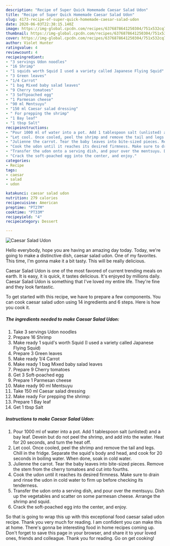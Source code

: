 ```yaml
---
description: "Recipe of Super Quick Homemade Caesar Salad Udon"
title: "Recipe of Super Quick Homemade Caesar Salad Udon"
slug: 4173-recipe-of-super-quick-homemade-caesar-salad-udon
date: 2020-06-03T22:38:15.140Z
image: https://img-global.cpcdn.com/recipes/6376878641250304/751x532cq70/caesar-salad-udon-recipe-main-photo.jpg
thumbnail: https://img-global.cpcdn.com/recipes/6376878641250304/751x532cq70/caesar-salad-udon-recipe-main-photo.jpg
cover: https://img-global.cpcdn.com/recipes/6376878641250304/751x532cq70/caesar-salad-udon-recipe-main-photo.jpg
author: Violet Hunter
ratingvalue: 4
reviewcount: 4
recipeingredient:
- "3 servings Udon noodles"
- "16 Shrimp"
- "1 squids worth Squid I used a variety called Japanese Flying Squid"
- "3 Green leaves"
- "1/4 Carrot"
- "1 bag Mixed baby salad leaves"
- "9 Cherry tomatoes"
- "3 Softpoached egg"
- "1 Parmesan cheese"
- "90 ml Mentsuyu"
- "150 ml Caesar salad dressing"
- " For prepping the shrimp"
- "1 Bay leaf"
- "1 tbsp Salt"
recipeinstructions:
- "Pour 1000 ml of water into a pot. Add 1 tablespoon salt (unlisted) and a bay leaf. Devein but do not peel the shrimp, and add into the water. Heat for 20 seconds, and turn the heat off."
- "Let cool. Once cooled, peel the shrimp and remove the tail and legs. Chill in the fridge. Separate the squid&#39;s body and head, and cook for 20 seconds in boiling water. When done, soak in cold water."
- "Julienne the carrot. Tear the baby leaves into bite-sized pieces. Remove the stem from the cherry tomatoes and cut into fourths."
- "Cook the udon until it reaches its desired firmness. Make sure to drain and rinse the udon in cold water to firm up before checking its tenderness."
- "Transfer the udon onto a serving dish, and pour over the mentsuyu. Dish up the vegetables and scatter on some parmesan cheese. Arrange the shrimp and squid."
- "Crack the soft-poached egg into the center, and enjoy."
categories:
- Recipe
tags:
- caesar
- salad
- udon

katakunci: caesar salad udon 
nutrition: 279 calories
recipecuisine: American
preptime: "PT27M"
cooktime: "PT33M"
recipeyield: "4"
recipecategory: Dessert

---
```



![Caesar Salad Udon](https://img-global.cpcdn.com/recipes/6376878641250304/751x532cq70/caesar-salad-udon-recipe-main-photo.jpg)

Hello everybody, hope you are having an amazing day today. Today, we're going to make a distinctive dish, caesar salad udon. One of my favorites. This time, I'm gonna make it a bit tasty. This will be really delicious.

Caesar Salad Udon is one of the most favored of current trending meals on earth. It is easy, it is quick, it tastes delicious. It's enjoyed by millions daily. Caesar Salad Udon is something that I've loved my entire life. They're fine and they look fantastic.




To get started with this recipe, we have to prepare a few components. You can cook caesar salad udon using 14 ingredients and 6 steps. Here is how you cook it.

<!--inarticleads1-->

##### The ingredients needed to make Caesar Salad Udon:

1. Take 3 servings Udon noodles
1. Prepare 16 Shrimp
1. Make ready 1 squid&#39;s worth Squid (I used a variety called Japanese Flying Squid)
1. Prepare 3 Green leaves
1. Make ready 1/4 Carrot
1. Make ready 1 bag Mixed baby salad leaves
1. Prepare 9 Cherry tomatoes
1. Get 3 Soft-poached egg
1. Prepare 1 Parmesan cheese
1. Make ready 90 ml Mentsuyu
1. Take 150 ml Caesar salad dressing
1. Make ready  For prepping the shrimp:
1. Prepare 1 Bay leaf
1. Get 1 tbsp Salt




<!--inarticleads2-->

##### Instructions to make Caesar Salad Udon:

1. Pour 1000 ml of water into a pot. Add 1 tablespoon salt (unlisted) and a bay leaf. Devein but do not peel the shrimp, and add into the water. Heat for 20 seconds, and turn the heat off.
1. Let cool. Once cooled, peel the shrimp and remove the tail and legs. Chill in the fridge. Separate the squid&#39;s body and head, and cook for 20 seconds in boiling water. When done, soak in cold water.
1. Julienne the carrot. Tear the baby leaves into bite-sized pieces. Remove the stem from the cherry tomatoes and cut into fourths.
1. Cook the udon until it reaches its desired firmness. Make sure to drain and rinse the udon in cold water to firm up before checking its tenderness.
1. Transfer the udon onto a serving dish, and pour over the mentsuyu. Dish up the vegetables and scatter on some parmesan cheese. Arrange the shrimp and squid.
1. Crack the soft-poached egg into the center, and enjoy.




So that is going to wrap this up with this exceptional food caesar salad udon recipe. Thank you very much for reading. I am confident you can make this at home. There's gonna be interesting food in home recipes coming up. Don't forget to save this page in your browser, and share it to your loved ones, friends and colleague. Thank you for reading. Go on get cooking!
